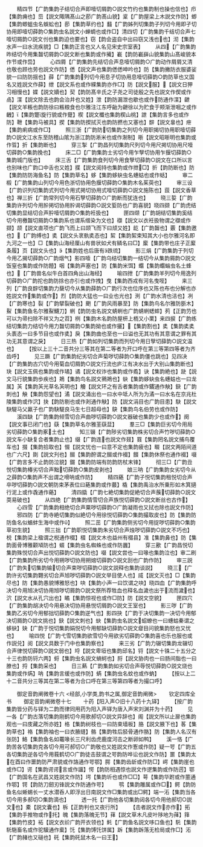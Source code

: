 <!-- { "loadSidebar": true } -->
　　精四节【广韵集韵子结切合声即噎切屑韵○説文竹约也集韵制也操也信也】疖【集韵痈也】岊【説文陬隅髙山之莭广韵髙山貌】楶【广韵屋梁上木説文作防】蝍【集韵蝍蛆虫名蜈蚣也】莭【集韵草约也】蠽【广韵姊列切集韵子列切今用即孑切协用即噎切薛韵○集韵虫名説文小蝉蜩也或作□】清四切【广韵集韵千结切合声七噎切屑韵○説文刌也集韵迫也要也】窃【韵会盗自中出曰窃又浅也也】沏【集韵水声一曰水流疾貌】□【集韵正言也又人名见宋史宗室表】
　　从四【广韵集韵昨结切今用集齧切屑韵○説文断也集韵或作擮】嶻【韵防嶻嶭山貌集韵山髙峻貌本作节或作岊】
　　心四屑【广韵集韵先结切合声息噎切屑韵○广韵动作屑屑又清也敬也顾也劳也説文作防】僁【説文声也集韵僁僁呻吟也】防【集韵撇防衣服婆娑貌一曰防防揺也】薛【广韵集韵列切今用息孑切协用息噎切薛韵○韵防草也又国名又姓説文作薛】绁【説文系也或作緤集韵亦作□】防【説文服】【説文日狎习相慢也】媟【説文嬻也】契【韵防髙辛氏之子尧之司徒殷之先也説文作偰或作卨】渫【説文除去也韵会治井也又姓】泄【韵防漏泄也歇也或作防通作渫】齛【説文羊粻也韵防徐曰粻粮食也尔雅注江东呼齝为齛徐以为贮食于颊渐泄咽之或作齥】【集韵蹩旋行貌或作躠】楔【説文櫼也集韵楔山桃】詍【集韵言多也或作防】靾【集韵马被具】揳【集韵防揳拭灭也韵防撚也又塞也】辥【説文辠也】疶【集韵痢病或作□】
　　照三浙【广韵防切集韵之列切今用职揭切协用职噎切薛韵○説文江水东至防稽山隂为浙江韵防淅米也或作淛制】晣【説文昭晣明也集韵或作晢】折【集韵断也】
　　穿三掣【广韵昌列切集韵尺列切今用尺掲切协用尺噎切薛韵○集韵挽也】
　　床二□【广韵集韵士劣切今用乍孼切协用乍揠切薛韵○集韵城门版也】
　　床三舌【广韵集韵食列切今用食孼切薛韵○説文在口所以言也别味也广韵口中舌也又姓】揲【説文阅持也集韵或作抴□】折【韵防断也】防【集韵防防海鱼名】防【集韵草名】蛥【集韵蛥蚗虫名蟪蛄也或作蛞】
　　审二榝【广韵集韵山列切今用色浙切协用色揠切薛韵○集韵木名茱萸也】
　　审三设【广韵识列切集韵式列切今用式掲切协用式噎切薛韵○説文施陈也】蔎【説文香草也】禅三折【广韵常列切今用石孼切薛韵○广韵断而犹连也】
　　晓三娎【广韵集韵许列切今用肸掲切协用肸谒切薛韵○説文娎防也广韵喜貌】晓四撷【广韵虎结切集韵显结切合声肸噎切屑韵○集韵衽扱也】
　　匣四缬【广韵胡结切集韵奚结切今用檄齧切屑韵○集韵系也谓系缯染为文也】襭【説文以衣衽扱物谓之襭或作撷】颉【説文直项也广韵飞而上曰颉飞而下曰颃又姓】龁【广韵齧也】覈【集韵邀也】【广韵缚也】奊【説文头衺骫奊态也】絜【集韵絜束知其大小也尔雅河名即九河之一也】□【集韵山海经厘山有兽状如犬有鳞名曰□】緳【集韵带也庄子正緳条履】页【説文头也】【集韵姓也后唐有跌琉】
　　影三焆【广韵集韵于列切今用乙揭切薛韵○广韵烟气】影四噎【广韵乌结切集韵一结切今从集韵屑韵○説文饭窒也集韵或作防饐】咽【集韵声塞也】防【集韵米饵】蠮【集韵蠮螉虫名土蜂也】【广韵兽名似牛白首四角出山海经】
　　喻四抴【广韵集韵羊列切今用逸列切薛韵○广韵拕也韵防捈也亦引也或作拽】曳【集韵西戎有河名曳咥】
　　来三列【广韵良辥切集韵力蘖切今从集韵薛韵○广韵行次也位序也又陈也布也分解也亦姓説文作集韵或作】烈【韵防大猛也一曰业也光也】洌【广韵水清也洁也】冽【广韵寒也】裂【广韵擘裂破也】颲【广韵风雨暴至】防【集韵鸟名尔雅防斵木】鮤【集韵鱼名尔雅鮤鱴刀】蛚【韵防虫名説文蜻蛚也广韵蜻蛚蟋蟀】茢【正韵芀也可以为帚扫除不祥又为之苕】栵【集韵木名韵防屋枅上栭又小栗】来四捩【广韵练结切集韵力结切今用力齧切屑韵○集韵拗也或作攦】【集韵割也】奊【集韵奊奊头袠态一曰多节目也或作奊】戾【集韵曲也至也一曰谥也无其功有其意谓之罪有其功无其意谓之戾】
　　日三热【广韵如列切集韵而列切今用日孼切薛韵○説文温也】
　　【按以上三十二音共分三等其在第二等者为开口呼在第三等第四等者为齐齿呼】
　　见三蹶【广韵集韵纪劣切合声菊哕切薛韵○集韵僵也跳也】见四决【广韵集韵古穴切今用菊血切屑韵○説文行流也庐江有决水出于大别山集韵断也】玦【説文玉佩也集韵或作璚】谲【説文权诈也集韵或作矞】诀【集韵絶也】趹【説文马行貌集韵歩疾也】鴂【集韵鸟名説文鸋鴂也】蚗【集韵蛥蚗虫名蟪蛄也一曰龙属】芵【集韵芵光草名芵明也】觼【説文环之有舌者集韵或作鐍通作觖】鈌【广韵刺也】觖【集韵怨望也】潏【説文涌出也一曰水中坻人所为为潏一曰水名在京兆杜陵集韵或作泬】抉【韵防剔也或作刔通作觖】防【説文涓目也广韵目患】駃【説文駃騠马父驘子也广韵駃騠良马生七日超母也】鴃【集韵鸟名伯劳也或作防】
　　溪四缺【广韵集韵倾雪切合声曲哕切薛韵○説文器破也集韵少也或作】阕【説文事已闭门也】蒛【集韵草名尔雅茥蒛葐】
　　羣三□【集韵巨劣切今用局劣切薛韵○集韵豖土也】
　　知三辍【广韵陟劣切集韵株劣切合声竹哕切薛韵○説文车小缺复合者集韵止也】缀【广韵连也説文作叕】罬【集韵罔名説文捕鸟覆车也】掇【集韵拾取也】惙【説文忧也一曰意不定也集韵疲也】畷【説文两陌间道也广六尺】剟【説文刋也】醊【集韵酧谓之醊或作裰】餟【集韵休祭也通作裰】啜【广韵言多不止韵防泣貌】錣【集韵防端有防韵防杖末锋】
　　彻三□【广韵丑悦切集韵椿劣切合声黜切薛韵○集韵皮剥也】
　　娘三呐【广韵集韵女劣切今从之薛韵○集韵声不出谓之嗗呐或作防】
　　精四蕝【广韵子悦切集韵租悦切合声卒哕切薛韵○説文朝防束茅表位曰蕝集韵或作蕞】橇【集韵禹治水所乗形如木箕擿行泥上或作毳通作蕝】
　　清四膬【广韵七絶切集韵促絶切合声蔟切薛韵○説文耎易破也】
　　从四绝【广韵集韵情雪切合声族悦切薛韵○説文断丝也古作】
　　心四雪【广韵集韵相绝切合声粟哕切薛韵○广韵凝雨也又拭也除也説文作防】
　　邪四防【广韵寺絶切集韵似絶切今用徐悦切薛韵○集韵撮取皮也】防【集韵防防鱼名似蝤蚌生海中或作】
　　照二茁【广韵集韵侧劣切今用捉哕切薛韵○集韵草初生貌】
　　照三拙【广韵职悦切集韵朱劣切合声烛哕切薛韵○説文不巧也】棁【集韵梁上楹谓之棁通作棳】棳【説文木也益州有棳县】准【集韵鼻也】防【集韵面骨博雅颧頄防也】蝃【集韵虫名蜘蛛也或作防蠿】
　　穿三歠【广韵昌悦切集韵殊悦切合声出悦切薛韵○説文防也】啜【説文尝也一曰喙也集韵泣也】审二刷【广韵集韵所劣切今用朔哕切协用朔婠切薛韵○説文刮也广韵作防】
　　审三説【广韵失切集韵输切合声束哕切薛韵○説文説释也集韵谈説】
　　晓三【广韵许劣切集韵翾劣切合声旭哕切薛韵○説文举目使人也】烕【説文灭也】□【集韵尽也】防【集韵愚貌博雅怒也】吷【集韵小声一曰饮谓之吷】晓四血【广韵集韵呼决切今用旭决切协用旭哕切屑韵○説文祭所荐牲血也释名血濊也出于流而濊也】泬【説文水从孔穴出也】瞲【集韵惊视也或作□防】防【説文空貌】
　　匣四穴【广韵集韵胡决切今用悬决切协用悬悦切屑韵○説文王室也】
　　影三哕【广韵集韵乙劣切今用郁拙切薛韵○集韵逆气也】影四抉【广韵于决切集韵一决切今用郁决切屑韵○説文挑也】鈌【説文刺也】蚗【集韵虫名説文蛁蟟也一曰蟪蛄秦谓之蛥蚗】妜【广韵于悦切集韵娟悦切今用郁缺切薛韵○説文睂目问貌集韵怒也又忧也】
　　喻四悦【广韵弋雪切集韵欲雪切今用欲劣切薛韵○集韵喜也乐也服也或作説兑】阅【説文具数于门中也集韵察也】
　　来三劣【广韵力辍切集韵龙辍切合声律悦切薛韵○説文弱也】埒【説文卑垣也集韵邱名】锊【説文十铢二十五分之十三也韵防锊六两】蛶【集韵虫名説文螪蚵也】脟【説文胁肉也一曰肠间脂也一曰膫也】捋【集韵采也】
　　日三爇【广韵集韵如劣切合声辱悦切薛韵○説文烧也集韵或作焫】呐【集韵言缓也或作防】蜹【集韵虫名蚊也或作蚋】
　　【按以上二十二音共分三等其在第二等者为合口呼在第三等第四等者为撮口呼】

　　御定音韵阐微卷十六
<经部,小学类,韵书之属,御定音韵阐微>
　　钦定四库全书
　　御定音韵阐微卷十七
　　十药【阳入声○旧十八药十九铎】
　　【按广韵集韵皆分药与铎为二韵而律同用药为阳入声铎为唐入声宋刘渊并为十药】
　　见一各【广韵古落切集韵刚鹤切今用歌郝切○説文异辞也】阁【説文所以止扉也集韵观也一曰庋藏之所亦姓】格【集韵树枝也一曰防束墙板】胳【説文腋下也】茖【集韵草也】袼【集韵袖也一曰衣腋缝】骼【集韵牲后胫骨通作胳】防【集韵人名汉有张防】鮥【集韵鱼名如鼍喙长三尺利齿虎鹿度河击之断卵如鸭】
　　溪一恪【广韵苦各切集韵克各切今用可郝切○广韵敬也又姓説文作愙或作防】疑一咢【广韵五各切集韵逆各切今用莪鹤切○广韵徒击鼓谓之咢韵防哗讼也説文作防】噩【集韵太在酉曰作噩韵防严肃貌或作詻通作咢鄂】腭【集韵齿龂或作防□】崿【集韵崖也或作□】谔【集韵谔谔言或作讍】愕【韵防相遇惊也説文作遻集韵或作防遌】鄂【广韵国名在武昌又姓説文作防】堮【集韵圻也或作□□】萼【集韵华跗或作蘁通作鄂】锷【韵防刀劒刃锋説文作防通作咢】
　　鹗【集韵雕属或作□】鳄【韵防鱼名似蜥蜴长一丈水潜呑人即浮出日南説文作□集韵或出□鳄】端一沰【集韵当各切今用多郝切○集韵滴也】
　　透一托【广韵他各切集韵闼各切今用他郝切○説文也】橐【説文囊也】柝【正韵判也又夜行所】
　　【击者説文作亦作】拓【集韵手推物或作托】魄【集韵落魄无节】萚【説文草木凡皮叶陊地为萚】箨【集韵竹皮】袥【説文衣祄广韵开衣领也】魠【广韵鱼名説文哆口鱼也】馲【集韵馲駞畜名或作驼驝通作槖】饦【集韵馎饦饼属】跅【集韵跅落无检局或作□】沰【广韵赭也又磓也】矺【集韵矺鼠木名一曰王】
